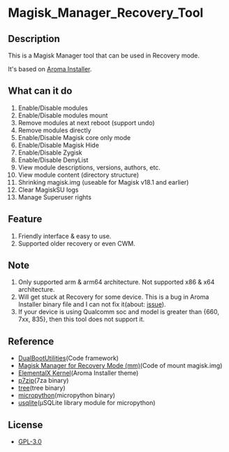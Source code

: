 # Magisk_Manager_Recovery_Tool

## Description

This is a Magisk Manager tool that can be used in Recovery mode.

It's based on [Aroma Installer](https://github.com/amarullz/AROMA-Installer).

## What can it do

1. Enable/Disable modules
2. Enable/Disable modules mount
3. Remove modules at next reboot (support undo)
4. Remove modules directly
5. Enable/Disable Magisk core only mode
6. Enable/Disable Magisk Hide
7. Enable/Disable Zygisk
8. Enable/Disable DenyList
9. View module descriptions, versions, authors, etc.
10. View module content (directory structure)
11. Shrinking magisk.img (useable for Magisk v18.1 and earlier)
12. Clear MagiskSU logs
13. Manage Superuser rights

## Feature

1. Friendly interface & easy to use.
2. Supported older recovery or even CWM.

## Note

1. Only supported arm & arm64 architecture. Not supported x86 & x64 architecture.
2. Will get stuck at Recovery for some device. This is a bug in Aroma Installer binary file and I can not fix it(about: [issue](https://github.com/amarullz/AROMA-Installer/issues/38)).
3. If your device is using Qualcomm soc and model is greater than {660, 7xx, 835}, then this tool does not support it.

## Reference

- [DualBootUtilities](https://github.com/chenxiaolong/DualBootPatcher/tree/master/utilities)(Code framework)
- [Magisk Manager for Recovery Mode (mm)](https://forum.xda-developers.com/apps/magisk/module-tool-magisk-manager-recovery-mode-t3693165)(Code of mount magisk.img)
- [ElementalX Kernel](https://elementalx.org/devices/)(Aroma Installer theme)
- [p7zip](https://sourceforge.net/projects/p7zip/files/p7zip/16.02/)(7za binary)
- [tree](http://mama.indstate.edu/users/ice/tree/)(tree binary)
- [micropython](https://github.com/micropython/micropython)(micropython binary)
- [usqlite](https://github.com/spatialdude/usqlite)(μSQLite library module for micropython)

## License

- [GPL-3.0](https://github.com/Pzqqt/Magisk_Manager_Recovery_Tool/blob/master/LICENSE)

